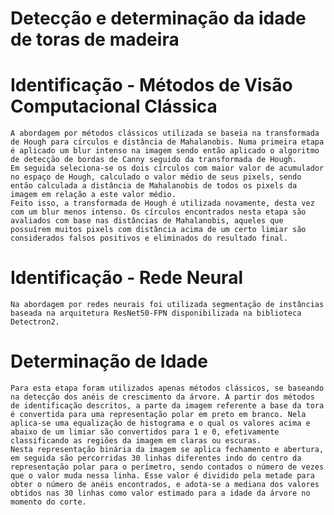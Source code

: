 # Detecção e determinação da idade de toras de madeira

# Identificação - Métodos de Visão Computacional Clássica

	A abordagem por métodos clássicos utilizada se baseia na transformada de Hough para círculos e distância de Mahalanobis. Numa primeira etapa é aplicado um blur intenso na imagem sendo então aplicado o algoritmo de detecção de bordas de Canny seguido da transformada de Hough.
	Em seguida seleciona-se os dois círculos com maior valor de acumulador no espaço de Hough, calculado o valor médio de seus pixels, sendo então calculada a distância de Mahalanobis de todos os pixels da imagem em relação a este valor médio.
	Feito isso, a transformada de Hough é utilizada novamente, desta vez com um blur menos intenso. Os círculos encontrados nesta etapa são avaliados com base nas distâncias de Mahalanobis, aqueles que possuírem muitos pixels com distância acima de um certo limiar são considerados falsos positivos e eliminados do resultado final.

# Identificação - Rede Neural

	Na abordagem por redes neurais foi utilizada segmentação de instâncias baseada na arquitetura ResNet50-FPN disponibilizada na biblioteca Detectron2.
  
# Determinação de Idade

	Para esta etapa foram utilizados apenas métodos clássicos, se baseando na detecção dos anéis de crescimento da árvore. A partir dos métodos de identificação descritos, a parte da imagem referente a base da tora é convertida para uma representação polar em preto em branco. Nela aplica-se uma equalização de histograma e o qual os valores acima e abaixo de um limiar são convertidos para 1 e 0, efetivamente classificando as regiões da imagem em claras ou escuras.
	Nesta representação binária da imagem se aplica fechamento e abertura, em seguida são percorridas 30 linhas diferentes indo do centro da representação polar para o perímetro, sendo contados o número de vezes que o valor muda nessa linha. Esse valor é dividido pela metade para obter o número de anéis encontrados, e adota-se a mediana dos valores obtidos nas 30 linhas como valor estimado para a idade da árvore no momento do corte.
